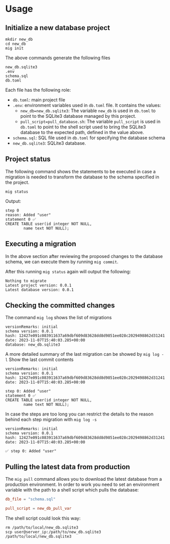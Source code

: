 # Usage

## Initialize a new database project

```shell
mkdir new_db
cd new_db
mig init
```

The above commands generate the following files

```
new_db.sqlite3
.env
schema.sql 
db.toml
```

Each file has the following role:
- `db.toml`: main project file
- `.env`: environment variables used in `db.toml` file. It contains the values:
    - `new_db=new_db.sqlite3`: The variable `new_db` is used in `db.toml` to point to the
    SQLite3 database managed by this project.
    - `pull_script=pull_database.sh`: The variable `pull_script` is used in `db.toml` to point
    to the shell script used to bring the SQLite3 database to the expected path, defined in the
    value above.
- `schema.sql`: SQL file used in `db.toml` for specifying the database schema
- `new_db.sqlite3`: SQLite3 database.

## Project status

The following command shows the statements to be executed in case 
a migration is needed to transform the database to the schema specified
in the project.

```
mig status
```

Output:
```
step 0
reason: Added "user"
statement 0 ✅
CREATE TABLE user(id integer NOT NULL,
        name text NOT NULL);
```

## Executing a migration

In the above section after reviewing the proposed changes to the database
schema, we can execute them by running `mig commit`.

After this running `mig status` again will output the following:

```
Nothing to migrate
Latest project version: 0.0.1
Latest database version: 0.0.1
```

## Checking the committed changes

The command `mig log` shows the list of migrations

```
versionRemarks: initial
schema version: 0.0.1
hash: 12427e091c083911637a69dbf609d83628dd8d9851ee028c2029498862d31241
date: 2023-11-07T15:40:03.285+00:00
database: new_db.sqlite3
```

A more detailed summary of the last migration can be showed by `mig log -l`
Show the last commit contents

```
versionRemarks: initial
schema version: 0.0.1
hash: 12427e091c083911637a69dbf609d83628dd8d9851ee028c2029498862d31241
date: 2023-11-07T15:40:03.285+00:00

step 0: Added "user"
statement 0 ✅
CREATE TABLE user(id integer NOT NULL,
        name text NOT NULL);
```

In case the steps are too long you can restrict the details to the reason
behind each step migration with `mig log -s`

```
versionRemarks: initial
schema version: 0.0.1
hash: 12427e091c083911637a69dbf609d83628dd8d9851ee028c2029498862d31241
date: 2023-11-07T15:40:03.285+00:00

✅ step 0: Added "user"
```

## Pulling the latest data from production

The `mig pull` command allows you to download the latest database from a production environment.
In order to work you need to set an environment variable with the path to a shell script which
pulls the database:

```toml file:db.toml
db_file = "schema.sql"

pull_script = new_db_pull_var
```

The shell script could look this way:

```shell file:new_db_pull.sh
rm /path/to/local/new_db.sqlite3
scp user@server_ip:/path/to/new_db.sqlite3 /path/to/local/new_db.sqlite3
```
